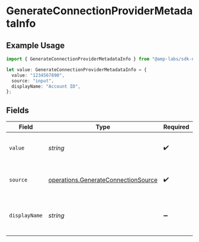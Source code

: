 # GenerateConnectionProviderMetadataInfo

## Example Usage

```typescript
import { GenerateConnectionProviderMetadataInfo } from "@amp-labs/sdk-node-platform/models/operations";

let value: GenerateConnectionProviderMetadataInfo = {
  value: "1234567890",
  source: "input",
  displayName: "Account ID",
};
```

## Fields

| Field                                                                                      | Type                                                                                       | Required                                                                                   | Description                                                                                | Example                                                                                    |
| ------------------------------------------------------------------------------------------ | ------------------------------------------------------------------------------------------ | ------------------------------------------------------------------------------------------ | ------------------------------------------------------------------------------------------ | ------------------------------------------------------------------------------------------ |
| `value`                                                                                    | *string*                                                                                   | :heavy_check_mark:                                                                         | The value of the metadata field                                                            | 1234567890                                                                                 |
| `source`                                                                                   | [operations.GenerateConnectionSource](../../models/operations/generateconnectionsource.md) | :heavy_check_mark:                                                                         | The source of the metadata field                                                           | input                                                                                      |
| `displayName`                                                                              | *string*                                                                                   | :heavy_minus_sign:                                                                         | The human-readable name for the field                                                      | Account ID                                                                                 |